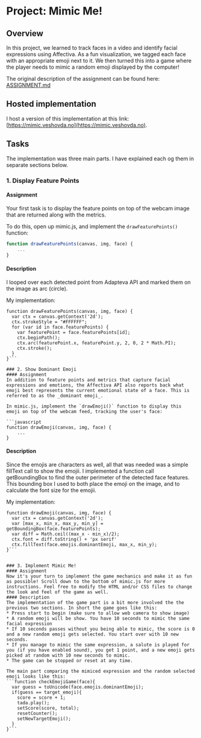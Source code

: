 # Project: Mimic Me!


## Overview

In this project, we learned to track faces in a video and identify facial expressions using Affectiva. As a fun visualization, we tagged each face with an appropriate emoji next to it. We then turned this into a game where the player needs to mimic a random emoji displayed by the computer!

The original description of the assignment can be found here: [ASSIGNMENT.md](ASSIGNMENT.md)

## Hosted implementation
I host a version of this implementation at this link: [https://mimic.veshovda.no](https://mimic.veshovda.no).

## Tasks
The implementation was three main parts. I have explained each og them in separate sections below.

### 1. Display Feature Points
#### Assignment
Your first task is to display the feature points on top of the webcam image that are returned along with the metrics.

To do this, open up mimic.js, and implement the `drawFeaturePoints()` function:

```javascript
function drawFeaturePoints(canvas, img, face) {
    ...
}
```
#### Description
I looped over each detected point from Adapteva API and marked them on the image as arc (circle).

My implementation:
```
function drawFeaturePoints(canvas, img, face) {
  var ctx = canvas.getContext('2d');
  ctx.strokeStyle = "#FFFFFF";
  for (var id in face.featurePoints) {
    var featurePoint = face.featurePoints[id];
    ctx.beginPath();
    ctx.arc(featurePoint.x, featurePoint.y, 2, 0, 2 * Math.PI);
    ctx.stroke();
  }
}```

### 2. Show Dominant Emoji
#### Assignment
In addition to feature points and metrics that capture facial expressions and emotions, the Affectiva API also reports back what emoji best represents the current emotional state of a face. This is referred to as the _dominant emoji_.

In mimic.js, implement the `drawEmoji()` function to display this emoji on top of the webcam feed, tracking the user's face:

```javascript
function drawEmoji(canvas, img, face) {
    ...
}
```
#### Description
Since the emojis are characters as well, all that was needed was a simple fillText call to show the emojii. I implemented a function call getBoundingBox to find the outer perimeter of the detected face features. This bounding box I used to both place the emoji on the image, and to calculate the font size for the emojii.

My implementation:
```
function drawEmoji(canvas, img, face) {
  var ctx = canvas.getContext('2d');
  var [max_x, min_x, max_y, min_y] = getBoundingBox(face.featurePoints);
  var diff = Math.ceil((max_x - min_x)/2);
  ctx.font = diff.toString() + 'px serif'
  ctx.fillText(face.emojis.dominantEmoji, max_x, min_y);
}```


### 3. Implement Mimic Me!
#### Assignment
Now it's your turn to implement the game mechanics and make it as fun as possible! Scroll down to the bottom of mimic.js for more instructions. Feel free to modify the HTML and/or CSS files to change the look and feel of the game as well.
#### Description
The implementation of the game part is a bit more involved the the previous two sections. In short the game goes like this:
* Press start to begin (make sure to allow web camera to show image)
* A random emoji will be show. You have 10 seconds to mimic the same facial expression
* If 10 seconds passes without you being able to mimic, the score is 0 and a new random emoji gets selected. You start over with 10 new seconds.
* If you manage to mimic the same expression, a salute is played for you (if you have enabled sound), you get 1 point, and a new emoji gets picked at random with 10 new seconds to mimic.
* The game can be stopped or reset at any time.

The main part comparing the mimiced expression and the random selected emoji looks like this:
```function checkEmojiGame(face){
  var guess = toUnicode(face.emojis.dominantEmoji);
  if(guess == target_emoji){
    score = score + 1;
    tada.play();
    setScore(score, total);
    resetCounter();
    setNewTargetEmoji();
  }
}```
